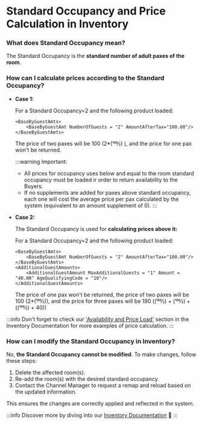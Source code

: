 ﻿---
sidebar_position: 3
---

# Standard Occupancy and Price Calculation in Inventory

### What does Standard Occupancy mean?
The Standard Occupancy is the **standard number of adult paxes of the room**.

### How can I calculate prices according to the Standard Occupancy?
- **Case 1:**

	For a Standard Occupancy=2 and the following product loaded:

	```
	<BaseByGuestAmts>
		<BaseByGuestAmt NumberOfGuests = "2" AmountAfterTax="100.00"/>
	</BaseByGuestAmts> 
	```

	The price of two paxes will be 100 (2*(100⁄2) ), and the price for one pax won't be returned.

	:::warning Important:
	- All prices for occupancy uses below and equal to the room standard occupancy must be loaded ir order to return availability to the Buyers.
	- If no supplements are added for paxes above standard occupancy, each one will cost the average price per pax calculated by the system (equivalent to an amount supplement of 0).
	:::

- **Case 2:**

	The Standard Occupancy is used for **calculating prices above it:**

	For a Standard Occupancy=2 and the following product loaded:

	```
	<BaseByGuestAmts>
		<BaseByGuestAmt NumberOfGuests = "2" AmountAfterTax="100.00"/>
	</BaseByGuestAmts>
	<AdditionalGuestAmounts>
		<AdditionalGuestAmount MaxAdditionalGuests = "1" Amount = "40.00" AgeQualifyingCode = "10"/>
	</AdditionalGuestAmounts>
	``` 

	The price of one pax won't be returned, the price of two paxes will be 100 (2*(100⁄2)), and the price for three paxes will be 190 ((100⁄2) + (100⁄2) + ((100⁄2) + 40))

:::info
Don't forget to check our ['Availability and Price Load'](/docs/apps/inventory/extranet/availability-and-rates/manual-load/availability-and-price) section in the Inventory Documentation for more examples of price calculation.
:::

### How can I modify the Standard Occupancy in Inventory?

No, **the Standard Occupancy cannot be modified**. To make changes, follow these steps:

1. Delete the affected room(s).
2. Re-add the room(s) with the desired standard occupancy.
3. Contact the Channel Manager to request a remap and reload based on the updated information.

This ensures the changes are correctly applied and reflected in the system.
 
:::info
Discover more by diving into our [Inventory Documentation](/docs/apps/inventory/quickstart) 🚀
:::